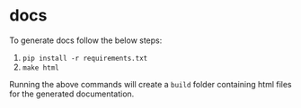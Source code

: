 # docs

To generate docs follow the below steps:

1. `pip install -r requirements.txt`
2. `make html`

Running the above commands will create a `build` folder containing html files for the generated documentation.

